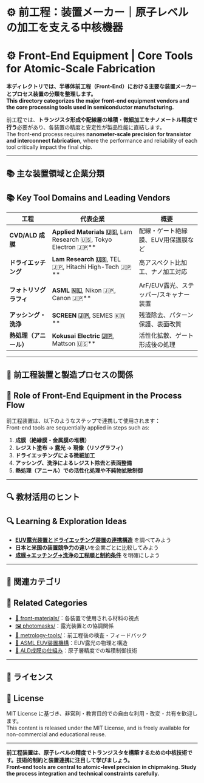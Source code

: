 # ⚙️ 前工程：装置メーカー｜原子レベルの加工を支える中核機器  
# ⚙️ Front-End Equipment | Core Tools for Atomic-Scale Fabrication

**本ディレクトリでは、半導体前工程（Front-End）における主要な装置メーカーとプロセス装置の分類を整理します。**  
**This directory categorizes the major front-end equipment vendors and the core processing tools used in semiconductor manufacturing.**

前工程では、**トランジスタ形成や配線層の堆積・微細加工をナノメートル精度で行う**必要があり、各装置の精度と安定性が製品性能に直結します。  
The front-end process requires **nanometer-scale precision for transistor and interconnect fabrication**, where the performance and reliability of each tool critically impact the final chip.

---

## 📚 主な装置領域と企業分類  
## 📚 Key Tool Domains and Leading Vendors

| 工程 | 代表企業 | 概要 |
|------|----------|------|
| **CVD/ALD 成膜** | **Applied Materials 🇺🇸**, Lam Research 🇺🇸, Tokyo Electron 🇯🇵** | 配線・ゲート絶縁膜、EUV用保護膜など |
| **ドライエッチング** | **Lam Research 🇺🇸**, TEL 🇯🇵, Hitachi High-Tech 🇯🇵** | 高アスペクト比加工、ナノ加工対応 |
| **フォトリソグラフィ** | **ASML 🇳🇱**, Nikon 🇯🇵, Canon 🇯🇵** | ArF/EUV露光、ステッパー/スキャナー装置 |
| **アッシング・洗浄** | **SCREEN 🇯🇵**, SEMES 🇰🇷** | 残渣除去、パターン保護、表面改質 |
| **熱処理（アニール）** | **Kokusai Electric 🇯🇵**, Mattson 🇺🇸** | 活性化拡散、ゲート形成後の処理

---

## 🧩 前工程装置と製造プロセスの関係  
## 🧩 Role of Front-End Equipment in the Process Flow

前工程装置は、以下のようなステップで連携して使用されます：  
Front-end tools are sequentially applied in steps such as:

1. **成膜（絶縁膜・金属膜の堆積）**  
2. **レジスト塗布 → 露光 → 現像（リソグラフィ）**  
3. **ドライエッチングによる微細加工**  
4. **アッシング、洗浄によるレジスト除去と表面整備**  
5. **熱処理（アニール）での活性化処理や不純物拡散制御**

---

## 🔍 教材活用のヒント  
## 🔍 Learning & Exploration Ideas

- **[EUV露光装置とドライエッチング装置の連携構造](./asml_euv_mechanism.md)** を調べてみよう  
- **日本と米国の装置競争力の違い**を企業ごとに比較してみよう  
- **[成膜→エッチング→洗浄の工程順と制約条件](./ald_mechanism.md)** を明確にしよう  

---

## 📎 関連カテゴリ  
## 📎 Related Categories

- [🧪 front-materials/](../front-materials/)：各装置で使用される材料の視点  
- [🖼️ photomasks/](../photomasks/)：露光装置との協調関係  
- [🔬 metrology-tools/](../metrology-tools/)：前工程後の検査・フィードバック  
- [🔭 ASML EUV装置機構](./asml_euv_mechanism.md)：EUV露光の物理と構造  
- [🧪 ALD成膜の仕組み](./ald_mechanism.md)：原子層精度での堆積制御技術

---

## 📄 ライセンス  
## 📄 License

MIT License に基づき、非営利・教育目的での自由な利用・改変・共有を歓迎します。  
This content is released under the MIT License, and is freely available for non-commercial and educational reuse.

---

**前工程装置は、原子レベルの精度でトランジスタを構築するための中核技術です。技術的制約と装置連携に注目して学びましょう。**  
**Front-end tools are central to atomic-level precision in chipmaking. Study the process integration and technical constraints carefully.**
